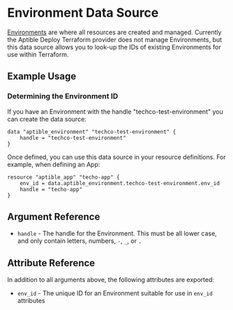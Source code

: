 # Environment Data Source

[Environments](https://www.aptible.com/documentation/deploy/reference/environments.html)
are where all resources are created and managed. Currently the Aptible Deploy Terraform
provider does not manage Environments, but this data source allows you to look-up the
IDs of existing Environments for use within Terraform.

## Example Usage

### Determining the Environment ID

If you have an Environment with the handle "techco-test-environment" you can
create the data source:

```hcl
data "aptible_environment" "techco-test-environment" {
    handle = "techco-test-environment"
}
```

Once defined, you can use this data source in your resource definitions.
For example, when defining an App:

```hcl
resource "aptible_app" "techo-app" {
    env_id = data.aptible_environment.techco-test-environment.env_id
    handle = "techo-app"
}
```

## Argument Reference

- `handle` - The handle for the Environment. This must be all lower case, and
  only contain letters, numbers, `-`, `_`, or `.`

## Attribute Reference

In addition to all arguments above, the following attributes are exported:

- `env_id` - The unique ID for an Environment suitable for use in `env_id` attributes
